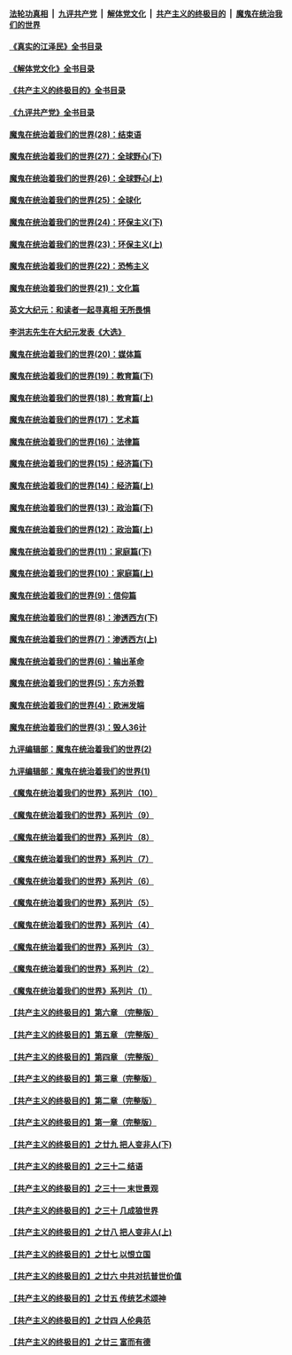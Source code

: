 ####  [法轮功真相](../../../../basic/blob/master/README.md?t=08120601) &nbsp;|&nbsp; [九评共产党](../../../../9ping.md/blob/master/README.md?t=08120601) &nbsp;|&nbsp; [解体党文化](../../../../jtdwh.md/blob/master/README.md?t=08120601)  &nbsp;|&nbsp; [共产主义的终极目的](../../../../gczydzjmd.md/blob/master/README.md?t=08120601) &nbsp;|&nbsp; [魔鬼在统治我们的世界](../../../../mgztzwmdsj.md/blob/master/README.md?t=08120601) 

#### [《真实的江泽民》全书目录](../pages/nsc422/n13721399.md?t=08120601) 

#### [《解体党文化》全书目录](../pages/nsc422/n13721157.md?t=08120601) 

#### [《共产主义的终极目的》全书目录](../pages/nsc422/n13721048.md?t=08120601) 

#### [《九评共产党》全书目录](../pages/nsc422/n13708085.md?t=08120601) 

#### [魔鬼在统治着我们的世界(28)：结束语](../pages/nsc422/n10936246.md?t=08120601) 

#### [魔鬼在统治着我们的世界(27)：全球野心(下)](../pages/nsc422/n10928319.md?t=08120601) 

#### [魔鬼在统治着我们的世界(26)：全球野心(上)](../pages/nsc422/n10900318.md?t=08120601) 

#### [魔鬼在统治着我们的世界(25)：全球化](../pages/nsc422/n10788205.md?t=08120601) 

#### [魔鬼在统治着我们的世界(24)：环保主义(下)](../pages/nsc422/n10695307.md?t=08120601) 

#### [魔鬼在统治着我们的世界(23)：环保主义(上)](../pages/nsc422/n10688613.md?t=08120601) 

#### [魔鬼在统治着我们的世界(22)：恐怖主义](../pages/nsc422/n10614727.md?t=08120601) 

#### [魔鬼在统治着我们的世界(21)：文化篇](../pages/nsc422/n10597706.md?t=08120601) 

#### [英文大纪元：和读者一起寻真相 无所畏惧](../pages/nsc422/n12542027.md?t=08120601) 

#### [李洪志先生在大纪元发表《大选》](../pages/nsc422/n12534746.md?t=08120601) 

#### [魔鬼在统治着我们的世界(20)：媒体篇](../pages/nsc422/n10586579.md?t=08120601) 

#### [魔鬼在统治着我们的世界(19)：教育篇(下)](../pages/nsc422/n10564808.md?t=08120601) 

#### [魔鬼在统治着我们的世界(18)：教育篇(上)](../pages/nsc422/n10526970.md?t=08120601) 

#### [魔鬼在统治着我们的世界(17)：艺术篇](../pages/nsc422/n10499093.md?t=08120601) 

#### [魔鬼在统治着我们的世界(16)：法律篇](../pages/nsc422/n10485969.md?t=08120601) 

#### [魔鬼在统治着我们的世界(15)：经济篇(下)](../pages/nsc422/n10469975.md?t=08120601) 

#### [魔鬼在统治着我们的世界(14)：经济篇(上)](../pages/nsc422/n10457370.md?t=08120601) 

#### [魔鬼在统治着我们的世界(13)：政治篇(下)](../pages/nsc422/n10448270.md?t=08120601) 

#### [魔鬼在统治着我们的世界(12)：政治篇(上)](../pages/nsc422/n10444576.md?t=08120601) 

#### [魔鬼在统治着我们的世界(11)：家庭篇(下)](../pages/nsc422/n10440961.md?t=08120601) 

#### [魔鬼在统治着我们的世界(10)：家庭篇(上)](../pages/nsc422/n10435448.md?t=08120601) 

#### [魔鬼在统治着我们的世界(9)：信仰篇](../pages/nsc422/n10432159.md?t=08120601) 

#### [魔鬼在统治着我们的世界(8)：渗透西方(下)](../pages/nsc422/n10429603.md?t=08120601) 

#### [魔鬼在统治着我们的世界(7)：渗透西方(上)](../pages/nsc422/n10426013.md?t=08120601) 

#### [魔鬼在统治着我们的世界(6)：输出革命](../pages/nsc422/n10421536.md?t=08120601) 

#### [魔鬼在统治着我们的世界(5)：东方杀戮](../pages/nsc422/n10417707.md?t=08120601) 

#### [魔鬼在统治着我们的世界(4)：欧洲发端](../pages/nsc422/n10414890.md?t=08120601) 

#### [魔鬼在统治着我们的世界(3)：毁人36计](../pages/nsc422/n10411583.md?t=08120601) 

#### [九评编辑部：魔鬼在统治着我们的世界(2)](../pages/nsc422/n10410036.md?t=08120601) 

#### [九评编辑部：魔鬼在统治着我们的世界(1)](../pages/nsc422/n10406825.md?t=08120601) 

#### [《魔鬼在统治着我们的世界》系列片（10）](../pages/nsc422/n12292670.md?t=08120601) 

#### [《魔鬼在统治着我们的世界》系列片（9）](../pages/nsc422/n12290859.md?t=08120601) 

#### [《魔鬼在统治着我们的世界》系列片（8）](../pages/nsc422/n12287445.md?t=08120601) 

#### [《魔鬼在统治着我们的世界》系列片（7）](../pages/nsc422/n12283425.md?t=08120601) 

#### [《魔鬼在统治着我们的世界》系列片（6）](../pages/nsc422/n12282314.md?t=08120601) 

#### [《魔鬼在统治着我们的世界》系列片（5）](../pages/nsc422/n12281419.md?t=08120601) 

#### [《魔鬼在统治着我们的世界》系列片（4）](../pages/nsc422/n12274024.md?t=08120601) 

#### [《魔鬼在统治着我们的世界》系列片（3）](../pages/nsc422/n12271322.md?t=08120601) 

#### [《魔鬼在统治着我们的世界》系列片（2）](../pages/nsc422/n12269049.md?t=08120601) 

#### [《魔鬼在统治着我们的世界》系列片（1）](../pages/nsc422/n12267575.md?t=08120601) 

#### [【共产主义的终极目的】第六章 （完整版）](../pages/nsc422/n11428913.md?t=08120601) 

#### [【共产主义的终极目的】第五章 （完整版）](../pages/nsc422/n11428912.md?t=08120601) 

#### [【共产主义的终极目的】第四章 （完整版）](../pages/nsc422/n11428907.md?t=08120601) 

#### [【共产主义的终极目的】第三章（完整版）](../pages/nsc422/n11428848.md?t=08120601) 

#### [【共产主义的终极目的】第二章（完整版）](../pages/nsc422/n11428831.md?t=08120601) 

#### [【共产主义的终极目的】第一章（完整版）](../pages/nsc422/n11417651.md?t=08120601) 

#### [【共产主义的终极目的】之廿九 把人变非人(下)](../pages/nsc422/n11344140.md?t=08120601) 

#### [【共产主义的终极目的】之三十二 结语](../pages/nsc422/n11360535.md?t=08120601) 

#### [【共产主义的终极目的】之三十一 末世景观](../pages/nsc422/n11351129.md?t=08120601) 

#### [【共产主义的终极目的】之三十 几成狼世界](../pages/nsc422/n11348280.md?t=08120601) 

#### [【共产主义的终极目的】之廿八 把人变非人(上)](../pages/nsc422/n11340492.md?t=08120601) 

#### [【共产主义的终极目的】之廿七 以恨立国](../pages/nsc422/n11336944.md?t=08120601) 

#### [【共产主义的终极目的】之廿六 中共对抗普世价值](../pages/nsc422/n11324785.md?t=08120601) 

#### [【共产主义的终极目的】之廿五 传统艺术颂神](../pages/nsc422/n11296396.md?t=08120601) 

#### [【共产主义的终极目的】之廿四 人伦典范](../pages/nsc422/n11296397.md?t=08120601) 

#### [【共产主义的终极目的】之廿三 富而有德](../pages/nsc422/n11283598.md?t=08120601) 

